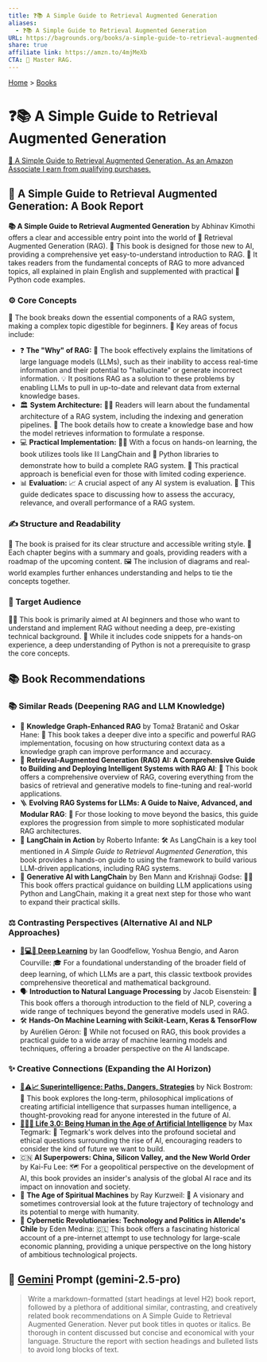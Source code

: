 ```yaml
---
title: ❓📚 A Simple Guide to Retrieval Augmented Generation
aliases:
  - ❓📚 A Simple Guide to Retrieval Augmented Generation
URL: https://bagrounds.org/books/a-simple-guide-to-retrieval-augmented-generation
share: true
affiliate link: https://amzn.to/4mjMeXb
CTA: 🤖 Master RAG.
---
```

[Home](../index.md) > [Books](./index.md)  
# ❓📚 A Simple Guide to Retrieval Augmented Generation  
[🛒 A Simple Guide to Retrieval Augmented Generation. As an Amazon Associate I earn from qualifying purchases.](https://amzn.to/4mjMeXb)  
  
## 📖 A Simple Guide to Retrieval Augmented Generation: A Book Report  
  
**📚 A Simple Guide to Retrieval Augmented Generation** by Abhinav Kimothi offers a clear and accessible entry point into the world of 🤖 Retrieval Augmented Generation (RAG). 📖 This book is designed for those new to AI, providing a comprehensive yet easy-to-understand introduction to RAG. 🚀 It takes readers from the fundamental concepts of RAG to more advanced topics, all explained in plain English and supplemented with practical 🐍 Python code examples.  
  
### ⚙️ Core Concepts  
  
📖 The book breaks down the essential components of a RAG system, making a complex topic digestible for beginners. 🔑 Key areas of focus include:  
  
* ❓ **The "Why" of RAG:** 📖 The book effectively explains the limitations of large language models (LLMs), such as their inability to access real-time information and their potential to "hallucinate" or generate incorrect information. 💡 It positions RAG as a solution to these problems by enabling LLMs to pull in up-to-date and relevant data from external knowledge bases.  
* 🏛️ **System Architecture:** 🧑‍🎓 Readers will learn about the fundamental architecture of a RAG system, including the indexing and generation pipelines. 🧱 The book details how to create a knowledge base and how the model retrieves information to formulate a response.  
* 💻 **Practical Implementation:** 🧑‍💻 With a focus on hands-on learning, the book utilizes tools like ⛓️ LangChain and 🐍 Python libraries to demonstrate how to build a complete RAG system. 👐 This practical approach is beneficial even for those with limited coding experience.  
* 📊 **Evaluation:** 📈 A crucial aspect of any AI system is evaluation. 🔎 This guide dedicates space to discussing how to assess the accuracy, relevance, and overall performance of a RAG system.  
  
### ✍️ Structure and Readability  
  
📖 The book is praised for its clear structure and accessible writing style. 📝 Each chapter begins with a summary and goals, providing readers with a roadmap of the upcoming content. 🖼️ The inclusion of diagrams and real-world examples further enhances understanding and helps to tie the concepts together.  
  
### 🎯 Target Audience  
  
👨‍🎓 This book is primarily aimed at AI beginners and those who want to understand and implement RAG without needing a deep, pre-existing technical background. 🐍 While it includes code snippets for a hands-on experience, a deep understanding of Python is not a prerequisite to grasp the core concepts.  
  
## 📚 Book Recommendations  
  
### 📚 Similar Reads (Deepening RAG and LLM Knowledge)  
  
* 🧠 **Knowledge Graph-Enhanced RAG** by Tomaž Bratanič and Oskar Hane: 🌳 This book takes a deeper dive into a specific and powerful RAG implementation, focusing on how structuring context data as a knowledge graph can improve performance and accuracy.  
* 🤖 **Retrieval-Augmented Generation (RAG) AI: A Comprehensive Guide to Building and Deploying Intelligent Systems with RAG AI**: 📖 This book offers a comprehensive overview of RAG, covering everything from the basics of retrieval and generative models to fine-tuning and real-world applications.  
* 🪜 **Evolving RAG Systems for LLMs: A Guide to Naive, Advanced, and Modular RAG**: 🚀 For those looking to move beyond the basics, this guide explores the progression from simple to more sophisticated modular RAG architectures.  
* 🔗 **LangChain in Action** by Roberto Infante: 🛠️ As LangChain is a key tool mentioned in *A Simple Guide to Retrieval Augmented Generation*, this book provides a hands-on guide to using the framework to build various LLM-driven applications, including RAG systems.  
* 🐍 **Generative AI with LangChain** by Ben Mann and Krishnaji Godse: 🧑‍💻 This book offers practical guidance on building LLM applications using Python and LangChain, making it a great next step for those who want to expand their practical skills.  
  
### ⚖️ Contrasting Perspectives (Alternative AI and NLP Approaches)  
  
* **[🧠💻🤖 Deep Learning](./deep-learning.md)** by Ian Goodfellow, Yoshua Bengio, and Aaron Courville: 🎓 For a foundational understanding of the broader field of deep learning, of which LLMs are a part, this classic textbook provides comprehensive theoretical and mathematical background.  
* 🗣️ **Introduction to Natural Language Processing** by Jacob Eisenstein: 📖 This book offers a thorough introduction to the field of NLP, covering a wide range of techniques beyond the generative models used in RAG.  
* 🛠️ **Hands-On Machine Learning with Scikit-Learn, Keras & TensorFlow** by Aurélien Géron: 🤖 While not focused on RAG, this book provides a practical guide to a wide array of machine learning models and techniques, offering a broader perspective on the AI landscape.  
  
### ✨ Creative Connections (Expanding the AI Horizon)  
  
* **[🤖⚠️📈 Superintelligence: Paths, Dangers, Strategies](./superintelligence-paths-dangers-strategies.md)** by Nick Bostrom: 🤖 This book explores the long-term, philosophical implications of creating artificial intelligence that surpasses human intelligence, a thought-provoking read for anyone interested in the future of AI.  
* **[🧬👥💾 Life 3.0: Being Human in the Age of Artificial Intelligence](./life-3-0.md)** by Max Tegmark: 🤖 Tegmark's work delves into the profound societal and ethical questions surrounding the rise of AI, encouraging readers to consider the kind of future we want to build.  
* 🇨🇳 **AI Superpowers: China, Silicon Valley, and the New World Order** by Kai-Fu Lee: 🗺️ For a geopolitical perspective on the development of AI, this book provides an insider's analysis of the global AI race and its impact on innovation and society.  
* 🔮 **The Age of Spiritual Machines** by Ray Kurzweil: 🚀 A visionary and sometimes controversial look at the future trajectory of technology and its potential to merge with humanity.  
* 🤖 **Cybernetic Revolutionaries: Technology and Politics in Allende's Chile** by Eden Medina: 🇨🇱 This book offers a fascinating historical account of a pre-internet attempt to use technology for large-scale economic planning, providing a unique perspective on the long history of ambitious technological projects.  
  
## 💬 [Gemini](../software/gemini.md) Prompt (gemini-2.5-pro)  
> Write a markdown-formatted (start headings at level H2) book report, followed by a plethora of additional similar, contrasting, and creatively related book recommendations on A Simple Guide to Retrieval Augmented Generation. Never put book titles in quotes or italics. Be thorough in content discussed but concise and economical with your language. Structure the report with section headings and bulleted lists to avoid long blocks of text.